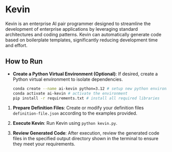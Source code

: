 # Kevin
Kevin is an enterprise AI pair programmer designed to streamline the development of enterprise applications by leveraging standard architectures and coding patterns. Kevin can automatically generate code based on boilerplate templates, significantly reducing development time and effort.

## How to Run

- **Create a Python Virtual Environment (Optional)**:
  If desired, create a Python virtual environment to isolate dependencies.

  ```bash
  conda create --name ai-kevin python=3.12 # setup new python environment
  conda activate ai-kevin # activate the environment
  pip install -r requirements.txt # install all required libraries
  ```

1. **Prepare Definition Files**:
   Create or modify your definition files `definition-file.json` according to the examples provided.

2. **Execute Kevin**:
   Run Kevin using `python kevin.py`.

3. **Review Generated Code**:
   After execution, review the generated code files in the specified output directory shown in the terminal to ensure they meet your requirements.
